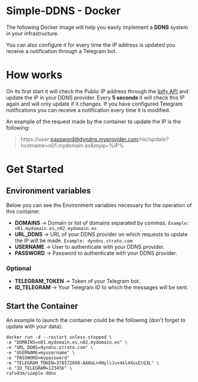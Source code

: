 ﻿# Simple-DDNS - Docker

The following Docker image will help you easily implement a **DDNS** system in your infrastructure.

You can also configure it for every time the IP address is updated you receive a notification through a Telegram bot.

# How works 
On its first start it will check the Public IP address through the [Ipify API](https://www.ipify.org/) and update the 
IP in your DDNS provider. Every **5 seconds** it will check this IP again and will only update if it changes. 
If you have configured Telegram notifications you can receive a notification every time it is modified.

An example of the request made by the container to update the IP is the following:
 > https://user:password@dyndns.myprovider.com/nic/update?hostname=n01.mydomain.es&myip=%IP%

# Get Started

## Environment variables
Below you can see the Environment variables necessary for the operation of this container.

 - **DOMAINS** -> Domain or list of domains separated by commas. `Example: n01.mydomain.es,n02.mydomain.es`
 - **URL_DDNS** -> URL of your DDNS provider on which requests to update the IP will be made. `Example: dyndns.strato.com`
 - **USERNAME** -> User to authenticate with your DDNS provider.
 - **PASSWORD** -> Password to authenticate with your DDNS provider.
 
 
 ### Optional
 - **TELEGRAM_TOKEN** -> Token of your Telegram bot. 
 - **ID_TELEGRAM**	-> Your Telegram ID to which the messages will be sent.
 
## Start the Container

An example to launch the container could be the following (don't forget to update with your data):

    docker run -d --restart unless-stopped \
    -e "DOMAINS=n01.mydomain.es,n02.mydomain.es" \
    -e "URL_DDNS=dyndns.strato.com" \
    -e "USERNAME=myusername" \
    -e "PASSWORD=mypassword"
    -e "TELEGRAM_TOKEN=378572660:AAHaLn4NylzJuv4kl4XusEtG3L" \
    -e "ID_TELEGRAM=123456" \
    rafa93m/simple-ddns


